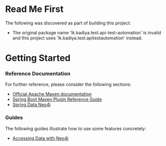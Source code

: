 # Read Me First
The following was discovered as part of building this project:

* The original package name 'lk.kadiya.test.api-test-automation' is invalid and this project uses 'lk.kadiya.test.apitestautomation' instead.

# Getting Started

### Reference Documentation
For further reference, please consider the following sections:

* [Official Apache Maven documentation](https://maven.apache.org/guides/index.html)
* [Spring Boot Maven Plugin Reference Guide](https://docs.spring.io/spring-boot/docs/2.2.5.RELEASE/maven-plugin/)
* [Spring Data Neo4j](https://docs.spring.io/spring-boot/docs/2.2.5.RELEASE/reference/htmlsingle/#boot-features-neo4j)

### Guides
The following guides illustrate how to use some features concretely:

* [Accessing Data with Neo4j](https://spring.io/guides/gs/accessing-data-neo4j/)

